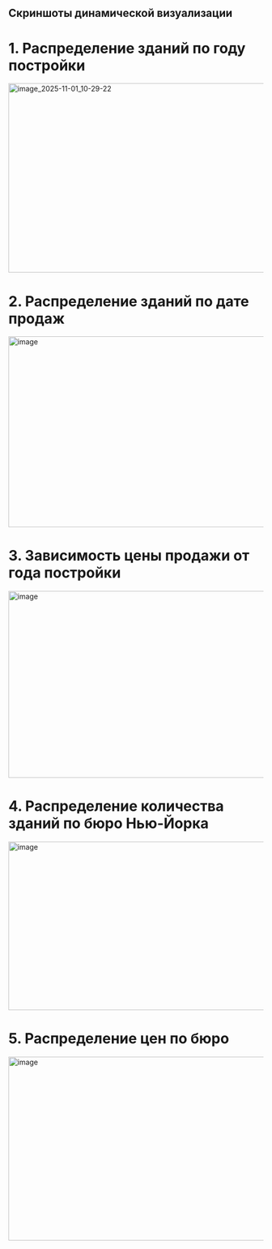 ## Скриншоты динамической визуализации

# 1. Распределение зданий по году постройки
<img width="1513" height="374" alt="image_2025-11-01_10-29-22" src="https://github.com/user-attachments/assets/7cab2f25-7bfa-4cbd-bb71-4f7e77051f06" />

# 2. Распределение зданий по дате продаж
<img width="1516" height="377" alt="image" src="https://github.com/user-attachments/assets/45369d62-2ff5-4b1d-ba97-d82be8beafa2" />

# 3. Зависимость цены продажи от года постройки
<img width="1508" height="369" alt="image" src="https://github.com/user-attachments/assets/1dab70eb-2c0a-4d11-9d02-7442e1035808" />

# 4. Распределение количества зданий по бюро Нью-Йорка
<img width="1457" height="333" alt="image" src="https://github.com/user-attachments/assets/d4e739d6-9945-4844-a77a-3da0f2bbf995" />

# 5. Распределение цен по бюро
<img width="1471" height="363" alt="image" src="https://github.com/user-attachments/assets/c4265891-1f97-433c-a188-8c1214f56553" />
